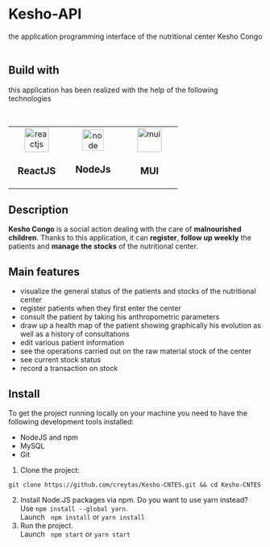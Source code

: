 # Kesho-API
the application programming interface of the nutritional center Kesho Congo <br/><br/>
## Build with
this application has been realized with the help of the following technologies<br/>
<table>
  <tr>  
    <td align="center" width="96">
      <img src="https://blog.octo.com/wp-content/uploads/2015/12/react-logo-1000-transparent.png" width="48" height="48" alt="reactjs" />
      <h3>ReactJS</h3>
    </td>&nbsp;&nbsp;
    <td align="center" width="96">
      <img src="https://seeklogo.com/images/N/nodejs-logo-FBE122E377-seeklogo.com.png" width="42" height="42" alt="node" />
      <h3>NodeJs</h3>
    </td>&nbsp;&nbsp;
    <td align="center" width="96">  
      <img src="https://mui.com/static/logo.png" width="48" height="48" alt="mui" />
      <h3>MUI</h3>
    </td>
  </tr>
</table>  

## Description
<p>
<strong>Kesho Congo</strong> is a social action dealing with the care of <strong>malnourished children</strong>. Thanks to this application, it can <strong>register</strong>, <strong>follow up weekly</strong> the patients and <strong>manage the stocks</strong> of the nutritional center.
</p>

## Main features
- visualize the general status of the patients and stocks of the nutritional center
- register patients when they first enter the center
- consult the patient by taking his anthropometric parameters
- draw up a health map of the patient showing graphically his evolution as well as a history of consultations
- edit various patient information
- see the operations carried out on the raw material stock of the center
- see current stock status
- record a transaction on stock

## Install
To get the project running locally on your machine you need to have the following development tools installed:<br/>
- NodeJS and npm
- MySQL
- Git

1. Clone the project:

```
git clone https://github.com/creytas/Kesho-CNTES.git && cd Kesho-CNTES
```

2. Install Node.JS packages via npm. Do you want to use yarn instead? Use `npm install --global yarn`.<br/>
Launch &nbsp;
`
npm install
`
or
`
yarn install
`
3. Run the project. <br/>
Launch &nbsp;
`
npm start
`
or
`
yarn start
`
